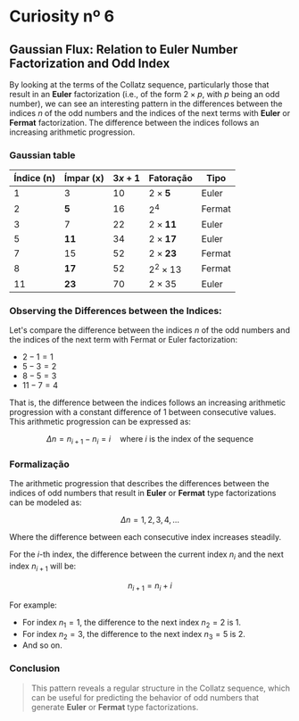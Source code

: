 # Curiosity nº 6

## Gaussian Flux: Relation to Euler Number Factorization and Odd Index

By looking at the terms of the Collatz sequence, particularly those that result in an **Euler** factorization (i.e., of the form $2 \times p$, with $p$ being an odd number), we can see an interesting pattern in the differences between the indices $n$ of the odd numbers and the indices of the next terms with **Euler** or **Fermat** factorization. The difference between the indices follows an increasing arithmetic progression.

### Gaussian table

| Índice (n) | Ímpar (x) | $3x + 1$ | Fatoração       | Tipo   |
|------------|-----------|------------|-----------------|--------|
| 1          | 3         | 10         | $2 \times \mathbf{5}$  | Euler  |
| 2          | **5**         | 16         | $2^4$         | Fermat |
| 3          | 7         | 22         | $2 \times \mathbf{11}$ | Euler  |
| 5          | **11**        | 34         | $2 \times \mathbf{17}$ | Euler  |
| 7          | 15        | 52         | $2 × \mathbf{23}$ | Fermat |
| 8          | **17**        | 52         | $2^2 \times 13$ | Fermat |
| 11         | **23**        | 70         | $2 \times 35$ | Euler  |

### Observing the Differences between the Indices:

Let's compare the difference between the indices $n$ of the odd numbers and the indices of the next term with Fermat or Euler factorization:

- $2 - 1 = 1$
- $5 - 3 = 2$
- $8 - 5 = 3$
- $11 - 7 = 4$

That is, the difference between the indices follows an increasing arithmetic progression with a constant difference of 1 between consecutive values. This arithmetic progression can be expressed as:

$$
\Delta n = n_{i+1} - n_i = i \quad \text{where } i \text{ is the index of the sequence}
$$

### Formalização

The arithmetic progression that describes the differences between the indices of odd numbers that result in **Euler** or **Fermat** type factorizations can be modeled as:

$$
\Delta n = 1, 2, 3, 4, \dots
$$

Where the difference between each consecutive index increases steadily.

For the $i$-th index, the difference between the current index $n_i$ and the next index $n_{i+1}$ will be:

$$
n_{i+1} = n_i + i
$$

For example:
- For index $n_1 = 1$, the difference to the next index $n_2 = 2$ is $1$.
- For index $n_2 = 3$, the difference to the next index $n_3 = 5$ is $2$.
- And so on.

### Conclusion

> This pattern reveals a regular structure in the Collatz sequence, which can be useful for predicting the behavior of odd numbers that generate **Euler** or **Fermat** type factorizations.
